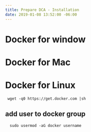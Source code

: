 ```yaml
---
title: Prepare DCA - Installation
date: 2019-01-08 13:52:00 -06:00
---
```


<!--more-->

# Docker for window
# Docker for Mac
# Docker for Linux
 ```
  wget -q0 https://get.docker.com |sh
 ```
  ## add user to docker group
```
  sudo usermod -aG docker username
```